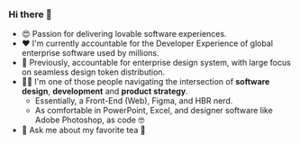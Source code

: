 ### Hi there 👋

- 😍 Passion for delivering lovable software experiences.
- ❤️ I'm currently accountable for the Developer Experience of global enterprise software used by millions.
- 🔭 Previously, accountable for enterprise design system, with large focus on seamless design token distribution.
- 👨‍💻 I'm one of those people navigating the intersection of **software design**, **development** and **product strategy**.
  - Essentially, a Front-End (Web), Figma, and HBR nerd.
  - As comfortable in PowerPoint, Excel, and designer software like Adobe Photoshop, as code 🤓
- 💬 Ask me about my favorite tea 🍵
